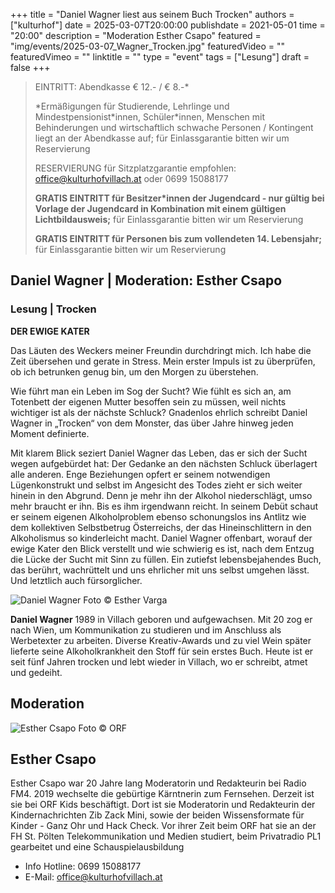 +++
title = "Daniel Wagner liest aus seinem Buch Trocken"
authors = ["kulturhof"]
date = 2025-03-07T20:00:00
publishdate = 2021-05-01
time = "20:00"
description = "Moderation Esther Csapo"
featured = "img/events/2025-03-07_Wagner_Trocken.jpg"
featuredVideo = ""
featuredVimeo = ""
linktitle = ""
type = "event"
tags = ["Lesung"]
draft = false
+++

> EINTRITT: Abendkasse € 12.- / € 8.-\*
>
> \*Ermäßigungen für Studierende, Lehrlinge und Mindestpensionist\*innen, Schüler\*innen, Menschen mit Behinderungen und wirtschaftlich schwache Personen / Kontingent liegt an der Abendkasse auf; für Einlassgarantie bitten wir um Reservierung
>
> RESERVIERUNG für Sitzplatzgarantie empfohlen: office@kulturhofvillach.at oder 0699 15088177
>
> **GRATIS EINTRITT für Besitzer\*innen der Jugendcard - nur gültig bei Vorlage der Jugendcard in Kombination mit einem gültigen Lichtbildausweis;** für Einlassgarantie bitten wir um Reservierung
>
> **GRATIS EINTRITT für Personen bis zum vollendeten 14. Lebensjahr;** für Einlassgarantie bitten wir um Reservierung

## Daniel Wagner | Moderation: Esther Csapo

### Lesung | Trocken

**DER EWIGE KATER**

Das Läuten des Weckers meiner Freundin durchdringt mich. Ich habe die Zeit übersehen und gerate in Stress. Mein erster Impuls ist zu überprüfen, ob ich betrunken genug bin, um den Morgen zu überstehen.

Wie führt man ein Leben im Sog der Sucht? Wie fühlt es sich an, am Totenbett der eigenen Mutter besoffen sein zu müssen, weil nichts wichtiger ist als der nächste Schluck? Gnadenlos ehrlich schreibt Daniel Wagner in „Trocken“ von dem Monster, das über Jahre hinweg jeden Moment definierte.

Mit klarem Blick seziert Daniel Wagner das Leben, das er sich der Sucht wegen aufgebürdet hat: Der Gedanke an den nächsten Schluck überlagert alle anderen. Enge Beziehungen opfert er seinem notwendigen Lügenkonstrukt und selbst im Angesicht des Todes zieht er sich weiter hinein in den Abgrund. Denn je mehr ihn der Alkohol niederschlägt, umso mehr braucht er ihn. 
Bis es ihm irgendwann reicht.
In seinem Debüt schaut er seinem eigenen Alkoholproblem ebenso schonungslos ins Antlitz wie dem kollektiven Selbstbetrug Österreichs, der das Hineinschlittern in den Alkoholismus so kinderleicht macht.
Daniel Wagner offenbart, worauf der ewige Kater den Blick verstellt und wie schwierig es ist, nach dem Entzug die Lücke der Sucht mit Sinn zu füllen.
Ein zutiefst lebensbejahendes Buch, das berührt, wachrüttelt und uns ehrlicher mit uns selbst umgehen lässt. Und letztlich auch fürsorglicher.

![Daniel Wagner](/img/events/2025-03-07_Wagner_Daniel_c_Esther_Varga.jpg)
Foto © Esther Varga

**Daniel Wagner**
1989 in Villach geboren und aufgewachsen. Mit 20 zog er nach Wien, um Kommunikation zu studieren und im Anschluss als Werbetexter zu arbeiten. Diverse Kreativ-Awards und zu viel Wein später lieferte seine Alkoholkrankheit den Stoff für sein erstes Buch. Heute ist er seit fünf Jahren trocken und lebt wieder in Villach, wo er schreibt, atmet und gedeiht.

## Moderation

![Esther Csapo](/img/events/2025-03-07_Esther_Csapo_orf.jpg)
Foto © ORF

## Esther Csapo

Esther Csapo war 20 Jahre lang Moderatorin und Redakteurin bei Radio FM4. 2019 wechselte die gebürtige Kärntnerin zum Fernsehen. Derzeit ist sie bei ORF Kids beschäftigt. Dort ist sie Moderatorin und Redakteurin der Kindernachrichten Zib Zack Mini, sowie der beiden Wissensformate für Kinder - Ganz Ohr und Hack Check. 
Vor ihrer Zeit beim ORF hat sie an der FH St. Pölten Telekommunikation und Medien studiert, beim Privatradio PL1  gearbeitet und eine Schauspielausbildung 


- Info Hotline: 0699 15088177 
- E-Mail: office@kulturhofvillach.at
